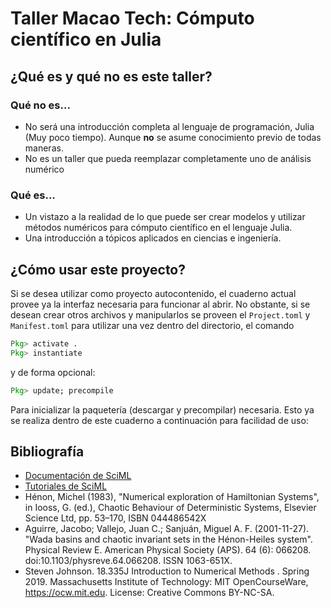 # Taller Macao Tech: Cómputo científico en Julia
## ¿Qué es y qué no es este taller?
### Qué no es...
* No será una introducción completa al lenguaje de programación, Julia (Muy poco tiempo). Aunque **no** se asume conocimiento previo de todas maneras.
* No es un taller que pueda reemplazar completamente uno de análisis numérico
### Qué es...
* Un vistazo a la realidad de lo que puede ser crear modelos y utilizar métodos numéricos para cómputo científico en el lenguaje Julia.
* Una introducción a tópicos aplicados en ciencias e ingeniería.
## ¿Cómo usar este proyecto?
Si se desea utilizar como proyecto autocontenido, el cuaderno actual provee ya la interfaz necesaria para funcionar al abrir. No obstante, si se desean crear otros archivos y manipularlos se proveen el `Project.toml` y `Manifest.toml` para utilizar una vez dentro del directorio, el comando
```Julia
Pkg> activate . 
Pkg> instantiate
```
y de forma opcional:
```Julia
Pkg> update; precompile
```
Para inicializar la paquetería (descargar y precompilar) necesaria. Esto ya se realiza dentro de este cuaderno a continuación para facilidad de uso:

## Bibliografía
* [Documentación de SciML](https://sciml.ai/) 
* [Tutoriales de SciML](https://github.com/SciML/SciMLTutorials.jl)
* Hénon, Michel (1983), \"Numerical exploration of Hamiltonian Systems\", in Iooss, G. (ed.), Chaotic Behaviour of Deterministic Systems, Elsevier Science Ltd, pp. 53–170, ISBN 044486542X
* Aguirre, Jacobo; Vallejo, Juan C.; Sanjuán, Miguel A. F. (2001-11-27). \"Wada basins and chaotic invariant sets in the Hénon-Heiles system\". Physical Review E. American Physical Society (APS). 64 (6): 066208. doi:10.1103/physreve.64.066208. ISSN 1063-651X.
* Steven Johnson. 18.335J Introduction to Numerical Methods . Spring 2019. Massachusetts Institute of Technology: MIT OpenCourseWare, https://ocw.mit.edu. License: Creative Commons BY-NC-SA.
